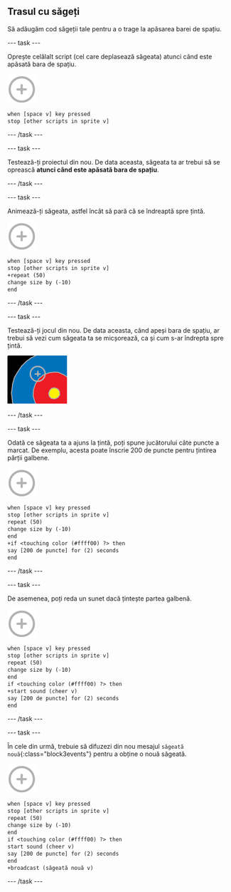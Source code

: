 ## Trasul cu săgeți

Să adăugăm cod săgeții tale pentru a o trage la apăsarea barei de spațiu.

--- task ---

Oprește celălalt script (cel care deplasează săgeata) atunci când este apăsată bara de spațiu.

![personajul țintă](images/target-sprite.png)

```blocks3
when [space v] key pressed
stop [other scripts in sprite v]
```

--- /task ---

--- task ---

Testează-ți proiectul din nou. De data aceasta, săgeata ta ar trebui să se oprească **atunci când este apăsată bara de spațiu**.

--- /task ---

--- task ---

Animează-ți săgeata, astfel încât să pară că se îndreaptă spre țintă.

![personajul țintă](images/target-sprite.png)

```blocks3
when [space v] key pressed
stop [other scripts in sprite v]
+repeat (50)
change size by (-10)
end
```

--- /task ---

--- task ---

Testează-ți jocul din nou. De data aceasta, când apeși bara de spațiu, ar trebui să vezi cum săgeata ta se micșorează, ca și cum s-ar îndrepta spre țintă.

![țintă cu crucea de pe ea](images/archery-animate-test.png)

--- /task ---

--- task ---

Odată ce săgeata ta a ajuns la țintă, poți spune jucătorului câte puncte a marcat. De exemplu, acesta poate înscrie 200 de puncte pentru țintirea părții galbene.

![personajul țintă](images/target-sprite.png)

```blocks3
when [space v] key pressed
stop [other scripts in sprite v]
repeat (50)
change size by (-10)
end
+if <touching color (#ffff00) ?> then
say [200 de puncte] for (2) seconds
end
```

--- /task ---

--- task ---

De asemenea, poți reda un sunet dacă țintește partea galbenă.

![personajul țintă](images/target-sprite.png)

```blocks3
when [space v] key pressed
stop [other scripts in sprite v]
repeat (50)
change size by (-10)
end
if <touching color (#ffff00) ?> then
+start sound (cheer v)
say [200 de puncte] for (2) seconds
end
```

--- /task ---

--- task ---

În cele din urmă, trebuie să difuzezi din nou mesajul `săgeată nouă`{:class="block3events"} pentru a obține o nouă săgeată.

![personajul țintă](images/target-sprite.png)

```blocks3
when [space v] key pressed
stop [other scripts in sprite v]
repeat (50)
change size by (-10)
end
if <touching color (#ffff00) ?> then
start sound (cheer v)
say [200 de puncte] for (2) seconds
end
+broadcast (săgeată nouă v)
```

--- /task ---